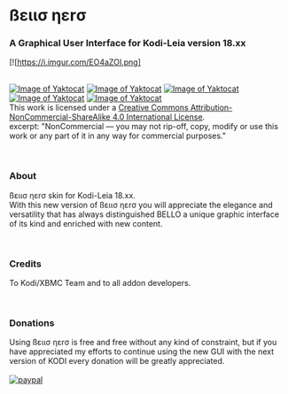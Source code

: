 # ßειισ ηεrσ
### A Graphical User Interface for Kodi-Leia version 18.xx

[![https://i.imgur.com/EO4aZOI.png]

<br>[![Image of Yaktocat](https://mirrors.creativecommons.org/presskit/icons/cc.svg)](http://creativecommons.org/licenses/by-nc-sa/4.0/)
[![Image of Yaktocat](https://mirrors.creativecommons.org/presskit/icons/by.svg)](http://creativecommons.org/licenses/by-nc-sa/4.0/)
[![Image of Yaktocat](https://mirrors.creativecommons.org/presskit/icons/nc-eu.svg)](http://creativecommons.org/licenses/by-nc-sa/4.0/)
[![Image of Yaktocat](https://mirrors.creativecommons.org/presskit/icons/nc.svg)](http://creativecommons.org/licenses/by-nc-sa/4.0/)
[![Image of Yaktocat](https://mirrors.creativecommons.org/presskit/icons/sa.svg)](http://creativecommons.org/licenses/by-nc-sa/4.0/)
<br>This work is licensed under a <a rel="license" href="http://creativecommons.org/licenses/by-nc-sa/4.0/">Creative Commons Attribution-NonCommercial-ShareAlike 4.0 International License</a>.
<br>excerpt: "NonCommercial — you may not rip-off, copy, modify or use this work or any part of it in any way for commercial purposes."

<br>

### **About**
ßειισ ηεrσ skin for Kodi-Leia 18.xx.
<br>With this new version of ßειισ ηεrσ you will appreciate the elegance and versatility that has always distinguished BELLO a unique graphic interface of its kind and enriched with new content.

<br>

### **Credits**
To Kodi/XBMC Team and to all addon developers.

<br>

### **Donations**
Using ßειισ ηεrσ is free and free without any kind of constraint,
 but if you have appreciated my efforts to continue using the new GUI with the next version of KODI
 every donation will be greatly appreciated.
<br>
<br>[![paypal](http://i40.tinypic.com/hrj05j.jpg)](https://www.paypal.me/bellonero)
